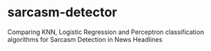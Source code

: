 # sarcasm-detector
Comparing KNN, Logistic Regression and Perceptron classification algorithms for Sarcasm Detection in News Headlines
